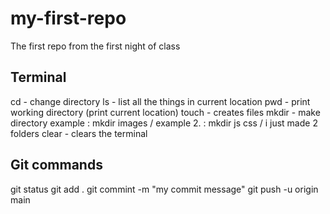 # my-first-repo
The first repo from the first night of class

## Terminal

cd - change directory
ls - list all the things in current location
pwd - print working directory (print current location)
touch - creates files
mkdir - make directory   example : mkdir images /  example 2. : mkdir js css / i just made 2 folders
clear -  clears the terminal

## Git commands

git status
git add . 
git commint -m "my commit message"
git push -u origin main
